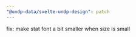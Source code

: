 ```yaml
---
"@undp-data/svelte-undp-design": patch
---
```


fix: make stat font a bit smaller when size is small
